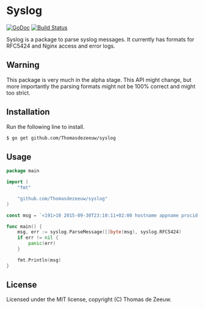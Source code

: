 # Syslog

[![GoDoc](https://godoc.org/github.com/Thomasdezeeuw/syslog?status.svg)](https://godoc.org/github.com/Thomasdezeeuw/syslog)
[![Build Status](https://travis-ci.org/Thomasdezeeuw/syslog.png?branch=master)](https://travis-ci.org/Thomasdezeeuw/syslog)

Syslog is a package to parse syslog messages. It currently has formats for
RFC5424 and Nginx access and error logs.

## Warning

This package is very much in the alpha stage. This API might change, but more
importantly the parsing formats might not be 100% correct and might too strict.

## Installation

Run the following line to install.

```bash
$ go get github.com/Thomasdezeeuw/syslog
```

## Usage

```go
package main

import (
	"fmt"

	"github.com/Thomasdezeeuw/syslog"
)

const msg = `<191>10 2015-09-30T23:10:11+02:00 hostname appname procid msgid [data name="value"] message`

func main() {
	msg, err := syslog.ParseMessage([]byte(msg), syslog.RFC5424)
	if err != nil {
		panic(err)
	}

	fmt.Println(msg)
}
```

## License

Licensed under the MIT license, copyright (C) Thomas de Zeeuw.
